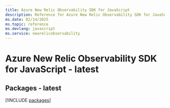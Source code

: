 ```yaml
---
title: Azure New Relic Observability SDK for JavaScript
description: Reference for Azure New Relic Observability SDK for JavaScript
ms.date: 02/14/2025
ms.topic: reference
ms.devlang: javascript
ms.service: newrelicobservability
---
```

# Azure New Relic Observability SDK for JavaScript - latest
## Packages - latest
[!INCLUDE [packages](new-relic-observability-index.md)]